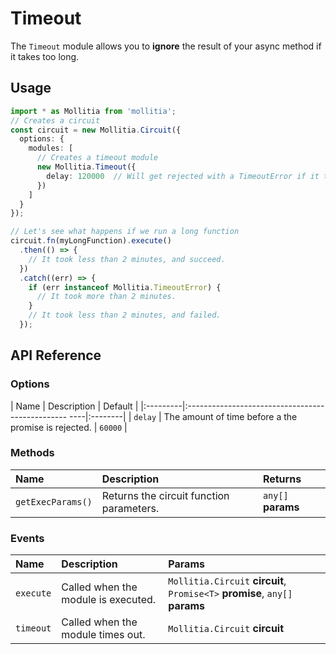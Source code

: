 <script setup>
	import TimeoutPlayground from '../../../components/playground/modules/timeout.vue';
</script>

# Timeout

The `Timeout` module allows you to **ignore** the result of your async method if it takes too long.

<ClientOnly>
  <TimeoutPlayground/>
</ClientOnly>

## Usage

``` typescript
import * as Mollitia from 'mollitia';
// Creates a circuit
const circuit = new Mollitia.Circuit({
  options: {
    modules: [
      // Creates a timeout module
      new Mollitia.Timeout({
        delay: 120000  // Will get rejected with a TimeoutError if it takes more than 2 minutes
      })
    ]
  }
});

// Let's see what happens if we run a long function
circuit.fn(myLongFunction).execute()
  .then(() => {
    // It took less than 2 minutes, and succeed.
  })
  .catch((err) => {
    if (err instanceof Mollitia.TimeoutError) {
      // It took more than 2 minutes.
    }
    // It took less than 2 minutes, and failed.
  });
```

## API Reference

### Options

| Name     | Description                                          | Default |
|:---------|:------------------------------------------------ ----|:--------|
| `delay`  | The amount of time before a the promise is rejected. | `60000` |

### Methods

| Name              | Description                              | Returns            |
|:------------------|:-----------------------------------------|:-------------------|
| `getExecParams()` | Returns the circuit function parameters. | `any[]` **params** |

### Events

| Name       | Description                          | Params                                                                       |
|:-----------|:-------------------------------------|:-----------------------------------------------------------------------------|
| `execute`  | Called when the module is executed.  | `Mollitia.Circuit` **circuit**, `Promise<T>` **promise**, `any[]` **params** |
| `timeout`  | Called when the module times out.    | `Mollitia.Circuit` **circuit**                                               |
